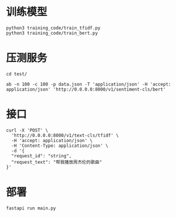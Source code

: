 # 训练模型

```commandline
python3 training_code/train_tfidf.py
python3 training_code/train_bert.py
```

# 压测服务

```commandline
cd test/

ab -n 100 -c 100 -p data.json -T 'application/json' -H 'accept: application/json' 'http://0.0.0.0:8000/v1/sentiment-cls/bert'
```

# 接口

```commandline
curl -X 'POST' \
  'http://0.0.0.0:8000/v1/text-cls/tfidf' \
  -H 'accept: application/json' \
  -H 'Content-Type: application/json' \
  -d '{
  "request_id": "string",
  "request_text": "帮我播放周杰伦的歌曲"
}'
```

# 部署

```commandline
fastapi run main.py
```